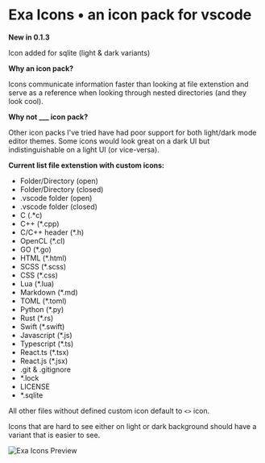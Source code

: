 # Exa Icons • an icon pack for vscode

**New in 0.1.3**

Icon added for sqlite (light & dark variants)

**Why an icon pack?**

Icons communicate information faster than looking at file extenstion and serve as a reference when looking through nested directories (and they look cool).

**Why not ___ icon pack?**

Other icon packs I've tried have had poor support for both light/dark mode editor themes. Some icons would look great on a dark UI but indistinguishable on a light UI (or vice-versa).

**Current list file extenstion with custom icons:**

- Folder/Directory (open)
- Folder/Directory (closed)
- .vscode folder (open)
- .vscode folder (closed)
- C (.*c)
- C++ (*.cpp)
- C/C++ header (*.h)
- OpenCL (*.cl)
- GO (*.go)
- HTML (*.html)
- SCSS (*.scss)
- CSS (*.css)
- Lua (*.lua)
- Markdown (*.md)
- TOML (*.toml)
- Python (*.py)
- Rust (*.rs)
- Swift (*.swift)
- Javascript (*.js)
- Typescript (*.ts)
- React.ts (*.tsx)
- React.js (*.jsx)
- .git & .gitignore
- *.lock
- LICENSE
- *.sqlite

All other files without defined custom icon default to `<>` icon.

Icons that are hard to see either on light or dark background should have a variant that is easier to see.


![Exa Icons Preview](https://github.com/exastone/exa-icons/blob/main/screenshots/preview-sidebyside.png?raw=true)
